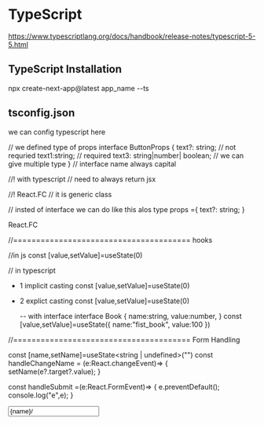 # TypeScript

https://www.typescriptlang.org/docs/handbook/release-notes/typescript-5-5.html

## TypeScript Installation

npx create-next-app@latest app_name --ts

## tsconfig.json

we can config typescript here

// we defined type of props
interface ButtonProps {
text?: string; // not requried
text1:string; // required
text3: string|number| boolean; // we can give multiple type
}
// interface name always capital

//! with typescript
// need to always return jsx

//! React.FC
// it is generic class

// insted of interface we can do like this alos
type props ={
text?: string;
}

React.FC<props>

//======================================= hooks

//in js
const [value,setValue]=useState(0)

// in typescript

- 1 implicit casting
  const [value,setValue]=useState(0)
- 2 explict casting
  const [value,setValue]=useState<number>(0)

  -- with interface
  interface Book {
  name:string,
  value:number,
  }
  const [value,setValue]=useState<Book>({
  name:"fist_book",
  value:100
  })

//======================================= Form Handling

const [name,setName]=useState<string | undefined>("")
const handleChangeName = (e:React.changeEvent<HtmlInputElement>)=> {
setName(e?.target?.value);
}

const handleSubmit =(e:React.FormEvent<HtmlInputElement>)=> {
e.preventDefault();
console.log("e",e);
}

<form onSubmit={handleSubmit}>
<input onChange={handleChangeName} value={name}/>
</form>
